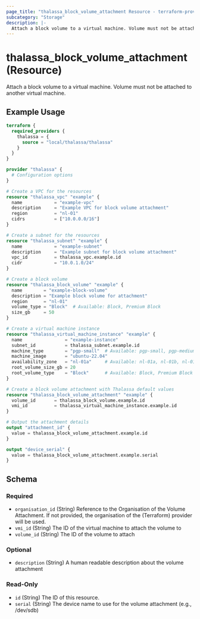 ```yaml
---
page_title: "thalassa_block_volume_attachment Resource - terraform-provider-thalassa"
subcategory: "Storage"
description: |-
  Attach a block volume to a virtual machine. Volume must not be attached to another virtual machine.
---
```


# thalassa_block_volume_attachment (Resource)

Attach a block volume to a virtual machine. Volume must not be attached to another virtual machine.

## Example Usage

```terraform
terraform {
  required_providers {
    thalassa = {
      source = "local/thalassa/thalassa"
    }
  }
}

provider "thalassa" {
  # Configuration options
}

# Create a VPC for the resources
resource "thalassa_vpc" "example" {
  name            = "example-vpc"
  description     = "Example VPC for block volume attachment"
  region          = "nl-01"
  cidrs           = ["10.0.0.0/16"]
}

# Create a subnet for the resources
resource "thalassa_subnet" "example" {
  name            = "example-subnet"
  description     = "Example subnet for block volume attachment"
  vpc_id          = thalassa_vpc.example.id
  cidr            = "10.0.1.0/24"
}

# Create a block volume
resource "thalassa_block_volume" "example" {
  name        = "example-block-volume"
  description = "Example block volume for attachment"
  region      = "nl-01"
  volume_type = "Block"  # Available: Block, Premium Block
  size_gb     = 50
}

# Create a virtual machine instance
resource "thalassa_virtual_machine_instance" "example" {
  name                = "example-instance"
  subnet_id           = thalassa_subnet.example.id
  machine_type        = "pgp-small"  # Available: pgp-small, pgp-medium, pgp-large, pgp-xlarge, pgp-2xlarge, pgp-4xlarge, dgp-small, dgp-medium, dgp-large, dgp-xlarge, dgp-2xlarge, dgp-4xlarge
  machine_image       = "ubuntu-22.04"
  availability_zone   = "nl-01a"     # Available: nl-01a, nl-01b, nl-01c
  root_volume_size_gb = 20
  root_volume_type    = "Block"      # Available: Block, Premium Block
}

# Create a block volume attachment with Thalassa default values
resource "thalassa_block_volume_attachment" "example" {
  volume_id       = thalassa_block_volume.example.id
  vmi_id          = thalassa_virtual_machine_instance.example.id
}

# Output the attachment details
output "attachment_id" {
  value = thalassa_block_volume_attachment.example.id
}

output "device_serial" {
  value = thalassa_block_volume_attachment.example.serial
}
```
<!-- schema generated by tfplugindocs -->
## Schema

### Required

- `organisation_id` (String) Reference to the Organisation of the Volume Attachment. If not provided, the organisation of the (Terraform) provider will be used.
- `vmi_id` (String) The ID of the virtual machine to attach the volume to
- `volume_id` (String) The ID of the volume to attach

### Optional

- `description` (String) A human readable description about the volume attachment

### Read-Only

- `id` (String) The ID of this resource.
- `serial` (String) The device name to use for the volume attachment (e.g., /dev/sdb)

 